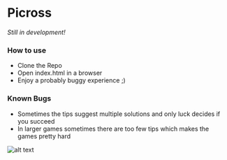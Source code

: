# Picross 

*Still in development!*

### How to use

- Clone the Repo
- Open index.html in a browser
- Enjoy a probably buggy experience ;)

### Known Bugs

- Sometimes the tips suggest multiple solutions and only luck decides if you succeed
- In larger games sometimes there are too few tips which makes the games pretty hard

![alt text](http://flawlesslogic.net/images/pepper_picross.png)
